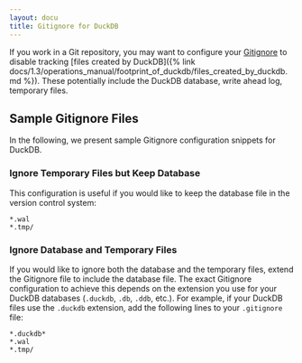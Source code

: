 ```yaml
---
layout: docu
title: Gitignore for DuckDB
---
```


If you work in a Git repository, you may want to configure your [Gitignore](https://git-scm.com/docs/gitignore) to disable tracking [files created by DuckDB]({% link docs/1.3/operations_manual/footprint_of_duckdb/files_created_by_duckdb.md %}).
These potentially include the DuckDB database, write ahead log, temporary files.

## Sample Gitignore Files

In the following, we present sample Gitignore configuration snippets for DuckDB.

### Ignore Temporary Files but Keep Database

This configuration is useful if you would like to keep the database file in the version control system:

```text
*.wal
*.tmp/
```

### Ignore Database and Temporary Files

If you would like to ignore both the database and the temporary files, extend the Gitignore file to include the database file.
The exact Gitignore configuration to achieve this depends on the extension you use for your DuckDB databases (`.duckdb`, `.db`, `.ddb`, etc.).
For example, if your DuckDB files use the `.duckdb` extension, add the following lines to your `.gitignore` file:

```text
*.duckdb*
*.wal
*.tmp/
```
